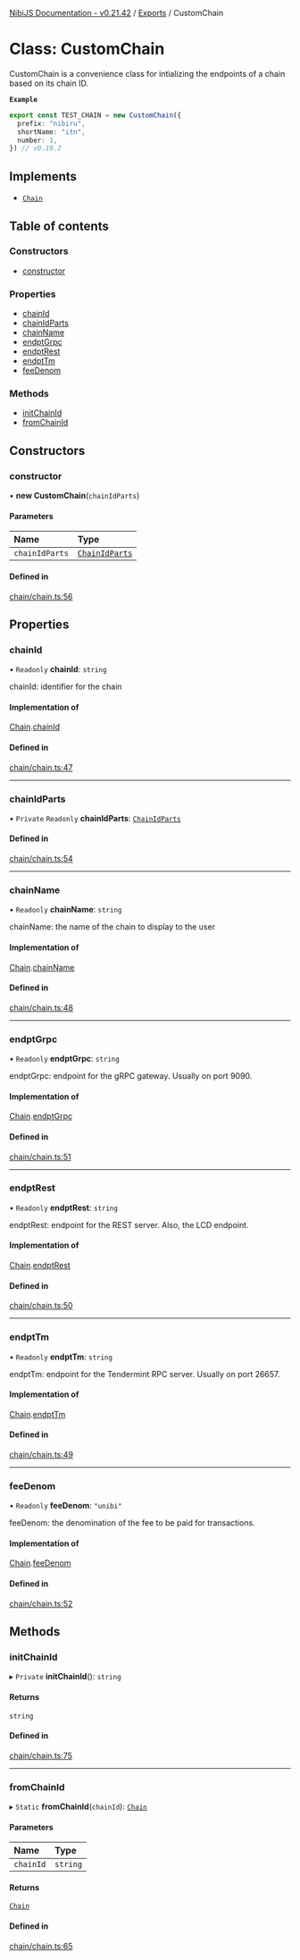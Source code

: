 [NibiJS Documentation - v0.21.42](../intro.md) / [Exports](../modules.md) / CustomChain

# Class: CustomChain

CustomChain is a convenience class for intializing the endpoints of a chain
based on its chain ID.

**`Example`**

```ts
export const TEST_CHAIN = new CustomChain({
  prefix: "nibiru",
  shortName: "itn",
  number: 1,
}) // v0.19.2
```

## Implements

- [`Chain`](../interfaces/Chain.md)

## Table of contents

### Constructors

- [constructor](CustomChain.md#constructor)

### Properties

- [chainId](CustomChain.md#chainid)
- [chainIdParts](CustomChain.md#chainidparts)
- [chainName](CustomChain.md#chainname)
- [endptGrpc](CustomChain.md#endptgrpc)
- [endptRest](CustomChain.md#endptrest)
- [endptTm](CustomChain.md#endpttm)
- [feeDenom](CustomChain.md#feedenom)

### Methods

- [initChainId](CustomChain.md#initchainid)
- [fromChainId](CustomChain.md#fromchainid)

## Constructors

### constructor

• **new CustomChain**(`chainIdParts`)

#### Parameters

| Name           | Type                                            |
| :------------- | :---------------------------------------------- |
| `chainIdParts` | [`ChainIdParts`](../interfaces/ChainIdParts.md) |

#### Defined in

[chain/chain.ts:56](https://github.com/NibiruChain/ts-sdk/blob/8fe02e0/packages/nibijs/src/chain/chain.ts#L56)

## Properties

### chainId

• `Readonly` **chainId**: `string`

chainId: identifier for the chain

#### Implementation of

[Chain](../interfaces/Chain.md).[chainId](../interfaces/Chain.md#chainid)

#### Defined in

[chain/chain.ts:47](https://github.com/NibiruChain/ts-sdk/blob/8fe02e0/packages/nibijs/src/chain/chain.ts#L47)

---

### chainIdParts

• `Private` `Readonly` **chainIdParts**: [`ChainIdParts`](../interfaces/ChainIdParts.md)

#### Defined in

[chain/chain.ts:54](https://github.com/NibiruChain/ts-sdk/blob/8fe02e0/packages/nibijs/src/chain/chain.ts#L54)

---

### chainName

• `Readonly` **chainName**: `string`

chainName: the name of the chain to display to the user

#### Implementation of

[Chain](../interfaces/Chain.md).[chainName](../interfaces/Chain.md#chainname)

#### Defined in

[chain/chain.ts:48](https://github.com/NibiruChain/ts-sdk/blob/8fe02e0/packages/nibijs/src/chain/chain.ts#L48)

---

### endptGrpc

• `Readonly` **endptGrpc**: `string`

endptGrpc: endpoint for the gRPC gateway. Usually on port 9090.

#### Implementation of

[Chain](../interfaces/Chain.md).[endptGrpc](../interfaces/Chain.md#endptgrpc)

#### Defined in

[chain/chain.ts:51](https://github.com/NibiruChain/ts-sdk/blob/8fe02e0/packages/nibijs/src/chain/chain.ts#L51)

---

### endptRest

• `Readonly` **endptRest**: `string`

endptRest: endpoint for the REST server. Also, the LCD endpoint.

#### Implementation of

[Chain](../interfaces/Chain.md).[endptRest](../interfaces/Chain.md#endptrest)

#### Defined in

[chain/chain.ts:50](https://github.com/NibiruChain/ts-sdk/blob/8fe02e0/packages/nibijs/src/chain/chain.ts#L50)

---

### endptTm

• `Readonly` **endptTm**: `string`

endptTm: endpoint for the Tendermint RPC server. Usually on port 26657.

#### Implementation of

[Chain](../interfaces/Chain.md).[endptTm](../interfaces/Chain.md#endpttm)

#### Defined in

[chain/chain.ts:49](https://github.com/NibiruChain/ts-sdk/blob/8fe02e0/packages/nibijs/src/chain/chain.ts#L49)

---

### feeDenom

• `Readonly` **feeDenom**: `"unibi"`

feeDenom: the denomination of the fee to be paid for transactions.

#### Implementation of

[Chain](../interfaces/Chain.md).[feeDenom](../interfaces/Chain.md#feedenom)

#### Defined in

[chain/chain.ts:52](https://github.com/NibiruChain/ts-sdk/blob/8fe02e0/packages/nibijs/src/chain/chain.ts#L52)

## Methods

### initChainId

▸ `Private` **initChainId**(): `string`

#### Returns

`string`

#### Defined in

[chain/chain.ts:75](https://github.com/NibiruChain/ts-sdk/blob/8fe02e0/packages/nibijs/src/chain/chain.ts#L75)

---

### fromChainId

▸ `Static` **fromChainId**(`chainId`): [`Chain`](../interfaces/Chain.md)

#### Parameters

| Name      | Type     |
| :-------- | :------- |
| `chainId` | `string` |

#### Returns

[`Chain`](../interfaces/Chain.md)

#### Defined in

[chain/chain.ts:65](https://github.com/NibiruChain/ts-sdk/blob/8fe02e0/packages/nibijs/src/chain/chain.ts#L65)
